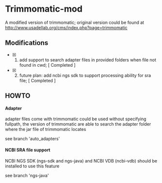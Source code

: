# Trimmomatic-mod
A modified version of trimmomatic; original version could be found at http://www.usadellab.org/cms/index.php?page=trimmomatic

## Modifications

- [x] 1. add support to search adapter files in provided folders when file not found in cwd; [ Completed ]

- [x] 2. future plan: add ncbi ngs sdk to support processing ability for sra file; [ Completed ]

## HOWTO

#### Adapter
adapter files come with trimmomatic could be used without specifying fullpath, the version of trimmomatic are able to search the adapter folder where the jar file of trimmomatic locates


see branch 'auto_adapters'

#### NCBI SRA file support
 NCBI NGS SDK (ngs-sdk and ngs-java) and NCBI VDB (ncbi-vdb) should be installed to use this feature

see branch 'ngs-java'
